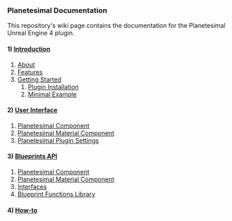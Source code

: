 ### Planetesimal Documentation

This repository's wiki page contains the documentation for the Planetesimal Unreal Engine 4 plugin.

#### 1) [Introduction]()
1. [About]()
2. [Features]()
3. [Getting Started]()
    1. [Plugin Installation]()
    2. [Minimal Example]()
#### 2) [User Interface]()
1. [Planetesimal Component]()
2. [Planetesimal Material Component]()
3. [Planetesimal Plugin Settings]()
#### 3) [Blueprints API]()
1. [Planetesimal Component]()
2. [Planetesimal Material Component]()
3. [Interfaces]()
4. [Blueprint Functions Library]()
#### 4) [How-to]()
